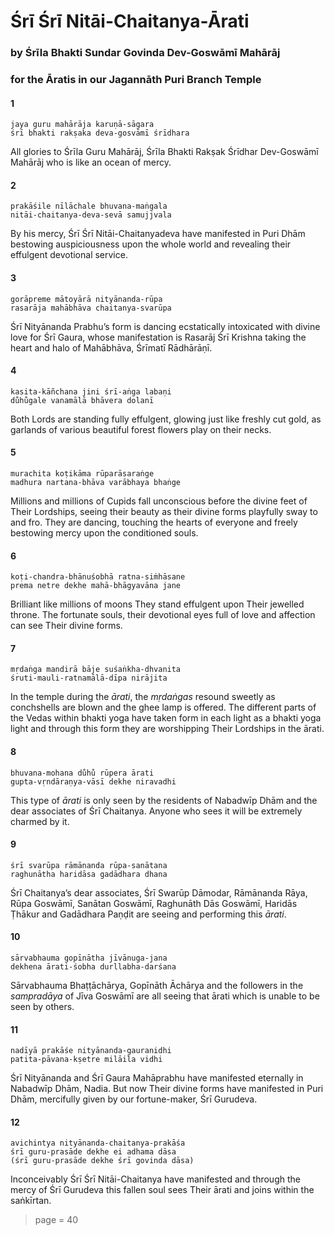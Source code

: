 # Śrī Śrī Nitāi-Chaitanya-Ārati

### by Śrīla Bhakti Sundar Govinda Dev-Goswāmī Mahārāj

### for the Āratis in our Jagannāth Puri Branch Temple

#### 1

    jaya guru mahārāja karuṇā-sāgara
    śrī bhakti rakṣaka deva-gosvāmī śrīdhara

All glories to Śrīla Guru Mahārāj, Śrīla Bhakti Rakṣak Śrīdhar Dev-Goswāmī Mahārāj who is like an ocean of mercy.

#### 2

    prakāśile nīlāchale bhuvana-maṅgala
    nitāi-chaitanya-deva-sevā samujjvala

By his mercy, Śrī Śrī Nitāi-Chaitanyadeva have manifested in Puri Dhām bestowing auspiciousness upon the whole world and revealing their effulgent devotional service.

#### 3

    gorāpreme mātoyārā nityānanda-rūpa
    rasarāja mahābhāva chaitanya-svarūpa

Śrī Nityānanda Prabhu’s form is dancing ecstatically intoxicated with divine love for Śrī Gaura, whose manifestation is Rasarāj Śrī Krishna taking the heart and halo of Mahābhāva, Śrīmatī Rādhārāṇī.

#### 4

    kasita-kāñchana jini śrī-aṅga labaṇi
    du̐hu̐gale vanamālā bhāvera dolanī

Both Lords are standing fully effulgent, glowing just like freshly cut gold, as garlands of various beautiful forest flowers play on their necks.

#### 5

    murachita koṭikāma rūparāsaraṅge
    madhura nartana-bhāva varābhaya bhaṅge

Millions and millions of Cupids fall unconscious before the divine feet of Their Lordships, seeing their beauty as their divine forms playfully sway to and fro. They are dancing, touching the hearts of everyone and freely bestowing mercy upon the conditioned souls.

#### 6

    koṭi-chandra-bhānuśobhā ratna-siṁhāsane
    prema netre dekhe mahā-bhāgyavāna jane

Brilliant like millions of moons They stand effulgent upon Their jewelled throne. The fortunate souls, their devotional eyes full of love and affection can see Their divine forms.

#### 7

    mṛdaṅga mandirā bāje suśaṅkha-dhvanita
    śruti-mauli-ratnamālā-dīpa nirājita

In the temple during the *ārati*, the *mṛdaṅgas* resound sweetly as conchshells are blown and the ghee lamp is offered. The different parts of the Vedas within bhakti yoga have taken form in each light as a bhakti yoga light and through this form they are worshipping Their Lordships in the ārati.

#### 8

    bhuvana-mohana du̐hu̐ rūpera ārati
    gupta-vṛndāraṇya-vāsī dekhe niravadhi

This type of *ārati* is only seen by the residents of Nabadwīp Dhām and the dear associates of Śrī Chaitanya. Anyone who sees it will be extremely charmed by it.

#### 9

    śrī svarūpa rāmānanda rūpa-sanātana
    raghunātha haridāsa gadādhara dhana

Śrī Chaitanya’s dear associates, Śrī Swarūp Dāmodar, Rāmānanda Rāya, Rūpa Goswāmī, Sanātan Goswāmī, Raghunāth Dās Goswāmī, Haridās Ṭhākur and Gadādhara Paṇḍit are seeing and performing this *ārati*.

#### 10

    sārvabhauma gopīnātha jīvānuga-jana
    dekhena ārati-śobha durllabha-darśana

Sārvabhauma Bhaṭṭāchārya, Gopīnāth Āchārya and the followers in the *sampradāya* of Jīva Goswāmī are all seeing that ārati which is unable to be seen by others.

#### 11

    nadīyā prakāśe nityānanda-gauranidhi
    patita-pāvana-kṣetre milāila vidhi

Śrī Nityānanda and Śrī Gaura Mahāprabhu have manifested eternally in Nabadwīp Dhām, Nadia. But now Their divine forms have manifested in Puri Dhām, mercifully given by our fortune-maker, Śrī Gurudeva.

#### 12

    avichintya nityānanda-chaitanya-prakāśa
    śrī guru-prasāde dekhe ei adhama dāsa
    (śrī guru-prasāde dekhe śrī govinda dāsa)

Inconceivably Śrī Śrī Nitāi-Chaitanya have manifested and through the mercy of Śrī Gurudeva this fallen soul sees Their ārati and joins within the saṅkīrtan.


> page = 40